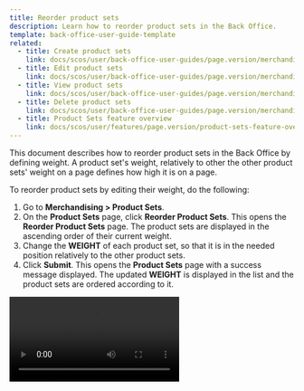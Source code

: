 ```yaml
---
title: Reorder product sets
description: Learn how to reorder product sets in the Back Office.
template: back-office-user-guide-template
related:
  - title: Create product sets
    link: docs/scos/user/back-office-user-guides/page.version/merchandising/product-sets/create-product-sets.html
  - title: Edit product sets
    link: docs/scos/user/back-office-user-guides/page.version/merchandising/product-sets/edit-product-sets.html
  - title: View product sets
    link: docs/scos/user/back-office-user-guides/page.version/merchandising/product-sets/view-product-sets.html
  - title: Delete product sets
    link: docs/scos/user/back-office-user-guides/page.version/merchandising/product-sets/delete-product-sets.html
  - title: Product Sets feature overview
    link: docs/scos/user/features/page.version/product-sets-feature-overview.html
---
```


This document describes how to reorder product sets in the Back Office by defining weight. A product set's weight, relatively to other the other product sets' weight on a page defines how high it is on a page.

To reorder product sets by editing their weight, do the following:

1. Go to **Merchandising&nbsp;<span aria-label="and then">></span> Product Sets**.
2. On the **Product Sets** page, click **Reorder Product Sets**.
    This opens the **Reorder Product Sets** page. The product sets are displayed in the ascending order of their current weight.
3. Change the **WEIGHT** of each product set, so that it is in the needed position relatively to the other product sets.
4. Click **Submit**.
    This opens the **Product Sets** page with a success message displayed. The updated **WEIGHT** is displayed in the list and the product sets are ordered according to it.

![Reorder product sets](https://spryker.s3.eu-central-1.amazonaws.com/docs/scos/user/back-office-user-guides/merchandising/product-sets/reorder-product-sets.md/reorder-product-sets.mp4)

